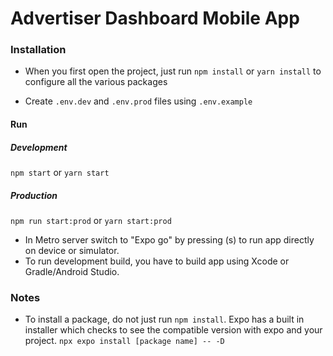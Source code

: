 # Advertiser Dashboard Mobile App

### Installation

- When you first open the project, just run `npm install` or `yarn install` to configure all the various packages

- Create `.env.dev` and `.env.prod` files using `.env.example`

#### Run

##### Development

`npm start` or `yarn start`

##### Production

`npm run start:prod` or `yarn start:prod`

- In Metro server switch to "Expo go" by pressing (s) to run app directly on device or simulator.
- To run development build, you have to build app using Xcode or Gradle/Android Studio.

### Notes

- To install a package, do not just run `npm install`. Expo has a built in installer which checks to see the compatible version with expo and your project. `npx expo install [package name] -- -D`

